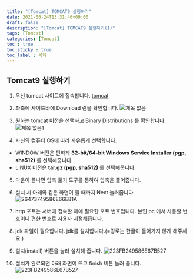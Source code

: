 ```yaml
---
title: "[Tomcat] TOMCAT9 실행하기"
date: 2021-06-24T13:31:46+09:00
draft: false
description: "[Tomcat] TOMCAT9 실행하기(1)"
tags: [Tomcat]
categories: [Tomcat]
toc : true
toc_sticky : true
toc_label : 목차
---
```


## Tomcat9 실행하기

1. 우선 tomcat 사이트에 접속합니다.
[tomcat](http://tomcat.apache.org)

2. 좌측에 사이드바에 Download 란을 확인합니다.
![제목 없음](https://user-images.githubusercontent.com/73863771/123202552-bee6c880-d4ef-11eb-9246-a15eced29cf5.png)


3. 원하는 tomcat 버전을 선택하고 Binary Distributions 를 확인합니다.
![제목 없음1](https://user-images.githubusercontent.com/73863771/123202723-18e78e00-d4f0-11eb-94ef-5aa0e5fe38a8.png)

4. 자신의 컴퓨터 OS에 따라 자유롭게 선택합니다.
- WINDOW 버전은 편하게 **32-bit/64-bit Windows Service Installer (pgp, sha512)** 를 선택해줍니다.
- LINUX 버전은 **tar.gz (pgp, sha512)** 를 선택해줍니다.

5. 다운이 끝나면 압축 풀기 도구를 통하여 압축을 풀어줍니다.

6. 설치 시 아래와 같은 화면이 뜰 때까지 Next 눌러줍니다.
![26473749586E66E81A](https://user-images.githubusercontent.com/73863771/123202898-754aad80-d4f0-11eb-8bd8-5f32229978fc.png)

7. http 포트는 서버에 접속할 때에 필요한 포트 번호입니다. 본인 pc 에서 사용할 번호이니 편한 번호로 사용자 지정해줍니다.

8. jdk 파일이 필요합니다. jdk를 설치합니다.(※경로는 한글이 들어가지 않게 해주세요.)

9. 설치(install) 버튼을 눌러 설치해 줍니다.
![223FB249586E67B527](https://user-images.githubusercontent.com/73863771/123203219-f86c0380-d4f0-11eb-9c31-beb30b2344cd.png)

10. 설치가 완료되면 아래 화면이 뜨고 finish 버튼 눌러 줍니다.
![223FB249586E67B527](https://user-images.githubusercontent.com/73863771/123203327-24878480-d4f1-11eb-98ba-4246d6795588.png)